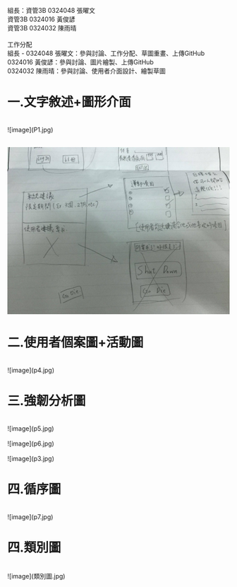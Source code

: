 組長：資管3B 0324048 張曜文
<br>資管3B 0324016 黃俊諺</br>
資管3B 0324032 陳雨晴
</br>
</br>
工作分配
</br>組長 - 0324048 張曜文：參與討論、工作分配、草圖重畫、上傳GitHub</br>
0324016 黃俊諺：參與討論、圖片繪製、上傳GitHub</br>
0324032 陳雨晴：參與討論、使用者介面設計、繪製草圖</br>


<h1>一.文字敘述+圖形介面</h1>
<br>![image](P1.jpg)</br>

<br>![image](P2.jpg)</br>
<h1>二.使用者個案圖+活動圖</h1>
<br>![image](p4.jpg)</br>
<h1>三.強韌分析圖</h1>
<br>![image](p5.jpg)</br>
<br>![image](p6.jpg)</br>
<br>![image](p3.jpg)</br>
<h1>四.循序圖</h1>
<br>![image](p7.jpg)<br>
<h1>四.類別圖</h1>
<br>![image](類別圖.jpg)<br>
